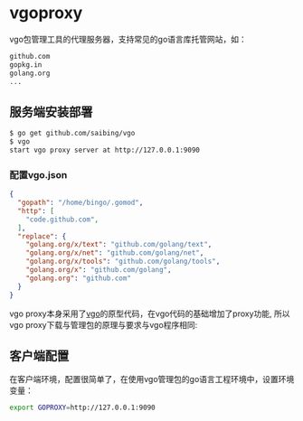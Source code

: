 # vgoproxy

vgo包管理工具的代理服务器，支持常见的go语言库托管网站，如：

```bash
github.com
gopkg.in
golang.org
...
```
## 服务端安装部署

```bash
$ go get github.com/saibing/vgo
$ vgo
start vgo proxy server at http://127.0.0.1:9090
```

### 配置vgo.json

```json
{
  "gopath": "/home/bingo/.gomod",
  "http": [
    "code.github.com",
  ],
  "replace": {
    "golang.org/x/text": "github.com/golang/text",
    "golang.org/x/net": "github.com/golang/net",
    "golang.org/x/tools": "github.com/golang/tools",
    "golang.org/x": "github.com/golang",
    "golang.org": "github.com"
  }
}
```

vgo proxy本身采用了[vgo](https://github.com/golang/vgo)的原型代码，在vgo代码的基础增加了proxy功能, 所以vgo proxy下载与管理包的原理与要求与vgo程序相同:

## 客户端配置

在客户端环境，配置很简单了，在使用vgo管理包的go语言工程环境中，设置环境变量：

```bash
export GOPROXY=http://127.0.0.1:9090
```
